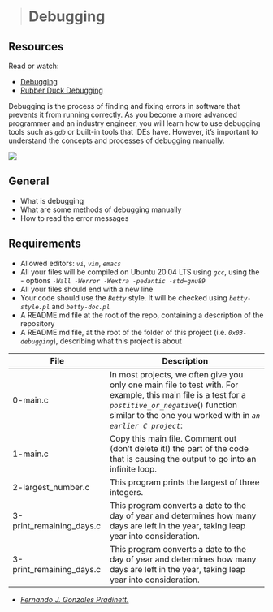 ># Debugging

## Resources
Read or watch:

- [Debugging](https://en.wikipedia.org/wiki/Debugging)
- [Rubber Duck Debugging](https://www.thoughtfulcode.com/rubber-duck-debugging-psychology/)

Debugging is the process of finding and fixing errors in software that prevents it from running correctly. As you become a more advanced programmer and an industry engineer, you will learn how to use debugging tools such as _`gdb`_ or built-in tools that IDEs have. However, it’s important to understand the concepts and processes of debugging manually.

![](https://holbertonintranet.s3.amazonaws.com/uploads/medias/2019/5/af682f2cbb6d73fd4e42.jpg?X-Amz-Algorithm=AWS4-HMAC-SHA256&X-Amz-Credential=AKIARDDGGGOU5BHMTQX4%2F20220610%2Fus-east-1%2Fs3%2Faws4_request&X-Amz-Date=20220610T184622Z&X-Amz-Expires=86400&X-Amz-SignedHeaders=host&X-Amz-Signature=5b1fbc4e8d5e2ae4a3da2b67b520d1dca8cb13613f60920d640761211bf7724d)

## General

- What is debugging
- What are some methods of debugging manually
- How to read the error messages

## Requirements

- Allowed editors: _`vi`_, _`vim`_, _`emacs`_
- All your files will be compiled on Ubuntu 20.04 LTS using _`gcc`_, using the - options _`-Wall -Werror -Wextra -pedantic -std=gnu89`_
- All your files should end with a new line
- Your code should use the _`Betty`_ style. It will be checked using _`betty-style.pl`_ and _`betty-doc.pl`_
- A README.md file at the root of the repo, containing a description of the repository
- A README.md file, at the root of the folder of this project (i.e. _`0x03-debugging`_), describing what this project is about

| **File** | **Description** |
| ------ | ------ |
| 0-main.c | In most projects, we often give you only one main file to test with. For example, this main file is a test for a _`postitive_or_negative`_() function similar to the one you worked with in _`an earlier C project`_: |
| 1-main.c | Copy this main file. Comment out (don’t delete it!) the part of the code that is causing the output to go into an infinite loop. |
| 2-largest_number.c | This program prints the largest of three integers. |
| 3-print_remaining_days.c | This program converts a date to the day of year and determines how many days are left in the year, taking leap year into consideration. |
| 3-print_remaining_days.c | This program converts a date to the day of year and determines how many days are left in the year, taking leap year into consideration. |

 - [_Fernando J. Gonzales Pradinett._](https://twitter.com/gpradinett) 